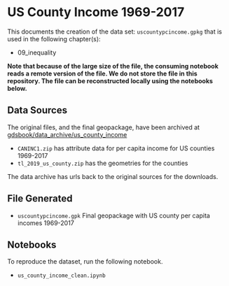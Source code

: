 # US County Income 1969-2017

This documents the creation of the data set: `uscountypcincome.gpkg` that is used in the following chapter(s):

- 09_inequality

**Note that because of the large size of the file, the consuming notebook reads a remote version of the file. We do not store the file in this repository. The file can be reconstructed locally using the notebooks below.**

## Data Sources

The original files, and the final geopackage,  have been archived at [gdsbook/data\_archive/us\_county_income](https://github.com/gdsbook/data_archive)

- `CANINC1.zip` has attribute data for per capita income for US counties 1969-2017
- `tl_2019_us_county.zip` has the geometries for the counties

The data archive has urls back to the original sources for the downloads.


## File Generated

- `uscountypcincome.gpk` Final geopackage with US county per capita incomes 1969-2017

## Notebooks

To reproduce the dataset, run the following notebook.

- `us_county_income_clean.ipynb`


